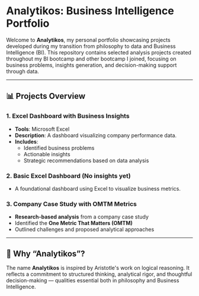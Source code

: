 # Analytikos: Business Intelligence Portfolio

Welcome to **Analytikos**, my personal portfolio showcasing projects developed during my transition from philosophy to data and Business Intelligence (BI). 
This repository contains selected analysis projects created throughout my BI bootcamp and other bootcamp I joined, 
focusing on business problems, insights generation, and decision-making support through data.

---

## 📊 Projects Overview

### 1. Excel Dashboard with Business Insights
- **Tools**: Microsoft Excel
- **Description**: A dashboard visualizing company performance data.
- **Includes**:
  - Identified business problems
  - Actionable insights
  - Strategic recommendations based on data analysis

### 2. Basic Excel Dashboard (No insights yet)
- A foundational dashboard using Excel to visualize business metrics.

### 3. Company Case Study with OMTM Metrics
- **Research-based analysis** from a company case study
- Identified the **One Metric That Matters (OMTM)**
- Outlined challenges and proposed analytical approaches

---

## 🧠 Why “Analytikos”?

The name **Analytikos** is inspired by Aristotle's work on logical reasoning. It reflects a commitment to structured thinking, 
analytical rigor, and thoughtful decision-making — qualities essential both in philosophy and Business Intelligence.
